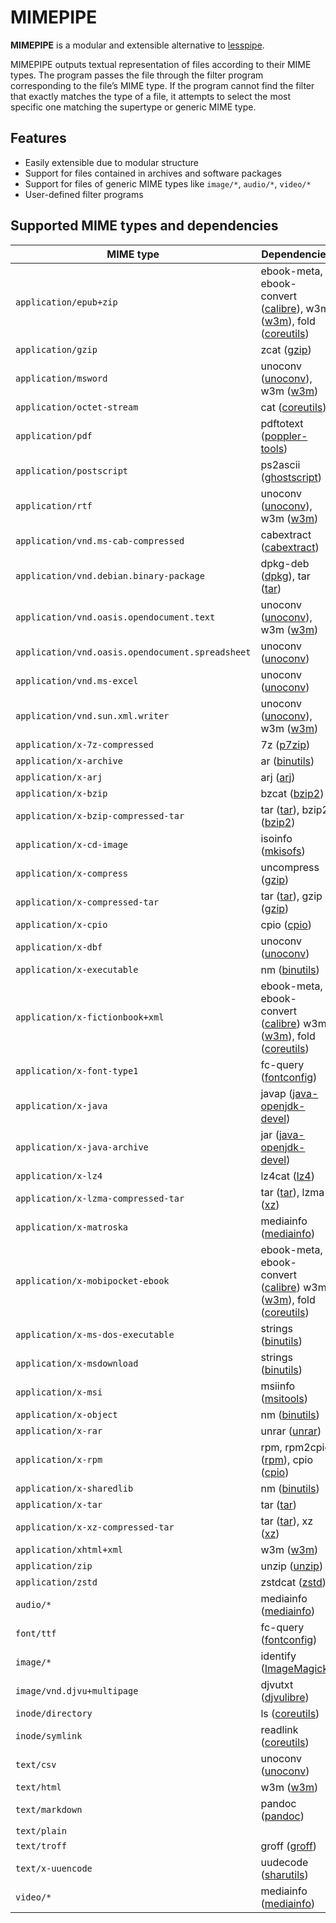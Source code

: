 # MIMEPIPE

**MIMEPIPE** is a modular and extensible alternative to [lesspipe](https://github.com/wofr06/lesspipe).

MIMEPIPE outputs textual representation of files according to their MIME types.
The program passes the file through the filter program corresponding to the
file’s MIME type. If the program cannot find the filter that exactly matches
the type of a file, it attempts to select the most specific one matching the
supertype or generic MIME type.

## Features

* Easily extensible due to modular structure
* Support for files contained in archives and software packages
* Support for files of generic MIME types like `image/*`, `audio/*`, `video/*`
* User-defined filter programs

## Supported MIME types and dependencies

MIME type | Dependencies
--------- | ------------
`application/epub+zip` | ebook-meta, ebook-convert ([calibre](https://calibre-ebook.com/calibre)), w3m ([w3m](http://w3m.sourceforge.net/)), fold ([coreutils](http://www.gnu.org/software/coreutils/))
`application/gzip` | zcat ([gzip](http://www.gnu.org/software/gzip/))
`application/msword` | unoconv ([unoconv](http://dag.wieers.com/home-made/unoconv/)), w3m ([w3m](http://w3m.sourceforge.net/))
`application/octet-stream` | cat ([coreutils](http://www.gnu.org/software/coreutils/))
`application/pdf` | pdftotext ([poppler-tools](https://poppler.freedesktop.org/))
`application/postscript` | ps2ascii ([ghostscript](https://www.ghostscript.com/))
`application/rtf` | unoconv ([unoconv](http://dag.wieers.com/home-made/unoconv/)), w3m ([w3m](http://w3m.sourceforge.net/))
`application/vnd.ms-cab-compressed` | cabextract ([cabextract](http://www.cabextract.org.uk/))
`application/vnd.debian.binary-package` | dpkg-deb ([dpkg](http://www.debian.org)), tar ([tar](https://www.gnu.org/software/tar/))
`application/vnd.oasis.opendocument.text` | unoconv ([unoconv](http://dag.wieers.com/home-made/unoconv/)), w3m ([w3m](http://w3m.sourceforge.net/))
`application/vnd.oasis.opendocument.spreadsheet` | unoconv ([unoconv](http://dag.wieers.com/home-made/unoconv/))
`application/vnd.ms-excel` | unoconv ([unoconv](http://dag.wieers.com/home-made/unoconv/))
`application/vnd.sun.xml.writer` | unoconv ([unoconv](http://dag.wieers.com/home-made/unoconv/)), w3m ([w3m](http://w3m.sourceforge.net/))
`application/x-7z-compressed` | 7z ([p7zip](http://p7zip.sourceforge.net/))
`application/x-archive` | ar ([binutils](http://www.gnu.org/software/binutils/))
`application/x-arj` | arj ([arj](http://arj.sourceforge.net/))
`application/x-bzip` | bzcat ([bzip2](http://www.bzip.org/))
`application/x-bzip-compressed-tar` | tar ([tar](https://www.gnu.org/software/tar/)), bzip2 ([bzip2](http://www.bzip.org/))
`application/x-cd-image` | isoinfo ([mkisofs](http://cdrtools.sourceforge.net/private/cdrecord.html))
`application/x-compress` | uncompress ([gzip](http://www.gnu.org/software/gzip/))
`application/x-compressed-tar` | tar ([tar](https://www.gnu.org/software/tar/)), gzip ([gzip](http://www.gnu.org/software/gzip/))
`application/x-cpio` | cpio ([cpio](http://www.gnu.org/software/cpio/cpio.html))
`application/x-dbf` | unoconv ([unoconv](http://dag.wieers.com/home-made/unoconv/))
`application/x-executable` | nm ([binutils](http://www.gnu.org/software/binutils/))
`application/x-fictionbook+xml` | ebook-meta, ebook-convert ([calibre](https://calibre-ebook.com/calibre)) w3m ([w3m](http://w3m.sourceforge.net/)), fold ([coreutils](http://www.gnu.org/software/coreutils/))
`application/x-font-type1` | fc-query ([fontconfig](http://fontconfig.org/))
`application/x-java` | javap ([java-openjdk-devel](https://openjdk.java.net/))
`application/x-java-archive` | jar ([java-openjdk-devel](https://openjdk.java.net/))
`application/x-lz4` | lz4cat ([lz4](http://lz4.org/))
`application/x-lzma-compressed-tar` | tar ([tar](https://www.gnu.org/software/tar/)), lzma ([xz](http://tukaani.org/xz/))
`application/x-matroska` | mediainfo ([mediainfo](https://mediaarea.net))
`application/x-mobipocket-ebook` | ebook-meta, ebook-convert ([calibre](https://calibre-ebook.com/calibre)) w3m ([w3m](http://w3m.sourceforge.net/)), fold ([coreutils](http://www.gnu.org/software/coreutils/))
`application/x-ms-dos-executable` | strings ([binutils](http://www.gnu.org/software/binutils/))
`application/x-msdownload` | strings ([binutils](http://www.gnu.org/software/binutils/))
`application/x-msi` | msiinfo ([msitools](https://wiki.gnome.org/msitools))
`application/x-object` | nm ([binutils](http://www.gnu.org/software/binutils/))
`application/x-rar` | unrar ([unrar](http://www.rarlab.com))
`application/x-rpm` | rpm, rpm2cpio ([rpm](http://rpm.org/)), cpio ([cpio](http://www.gnu.org/software/cpio/cpio.html))
`application/x-sharedlib` | nm ([binutils](http://www.gnu.org/software/binutils/))
`application/x-tar` | tar ([tar](https://www.gnu.org/software/tar/))
`application/x-xz-compressed-tar` | tar ([tar](https://www.gnu.org/software/tar/)), xz ([xz](http://tukaani.org/xz/))
`application/xhtml+xml` | w3m ([w3m](http://w3m.sourceforge.net/))
`application/zip` | unzip ([unzip](http://www.info-zip.org/))
`application/zstd` | zstdcat ([zstd](https://github.com/facebook/zstd))
`audio/*` | mediainfo ([mediainfo](https://mediaarea.net))
`font/ttf` | fc-query ([fontconfig](http://fontconfig.org/))
`image/*` | identify ([ImageMagick](http://www.imagemagick.org))
`image/vnd.djvu+multipage` | djvutxt ([djvulibre](http://djvu.sourceforge.net))
`inode/directory` | ls ([coreutils](http://www.gnu.org/software/coreutils/))
`inode/symlink` | readlink ([coreutils](http://www.gnu.org/software/coreutils/))
`text/csv` | unoconv ([unoconv](http://dag.wieers.com/home-made/unoconv/))
`text/html` | w3m ([w3m](http://w3m.sourceforge.net/))
`text/markdown` | pandoc ([pandoc](https://hackage.haskell.org/package/pandoc))
`text/plain` |
`text/troff` | groff ([groff](http://www.gnu.org/software/groff/groff.html))
`text/x-uuencode` | uudecode ([sharutils](http://www.gnu.org/software/sharutils))
`video/*` | mediainfo ([mediainfo](https://mediaarea.net))
